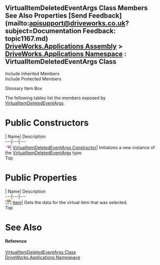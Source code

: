 VirtualItemDeletedEventArgs Class Members   
See Also Properties [Send Feedback](mailto:apisupport@driveworks.co.uk?subject=Documentation Feedback: topic1167.md)  
[DriveWorks.Applications Assembly](topic13.md) > [DriveWorks.Applications Namespace](topic16.md) : VirtualItemDeletedEventArgs Class  
---  
  
Include Inherited Members    
Include Protected Members  


Glossary Item Box

The following tables list the members exposed by [VirtualItemDeletedEventArgs](topic1167.md).

# Public Constructors

| Name| Description  
---|---|---  
![Public Constructor](dotnetimages/publicConstructor.gif)| [VirtualItemDeletedEventArgs Constructor](topic1173.md)| Initializes a new instance of the [VirtualItemDeletedEventArgs](topic1167.md) type.   
Top

# Public Properties

| Name| Description  
---|---|---  
![Public Property](dotnetimages/publicProperty.gif)| [Item](topic1174.md)| Gets the data for the virtual item that was selected.   
Top

# See Also

#### Reference

[VirtualItemDeletedEventArgs Class](topic1167.md)   
[DriveWorks.Applications Namespace](topic16.md)


